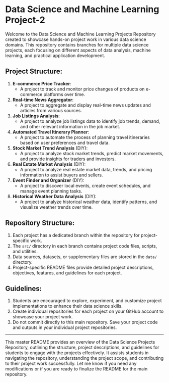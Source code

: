 # Data Science and Machine Learning Project-2

Welcome to the Data Science and Machine Learning Projects Repository created to showcase hands-on project work in various data science domains. This repository contains branches for multiple data science projects, each focusing on different aspects of data analysis, machine learning, and practical application development.

## Project Structure:

1. **E-commerce Price Tracker**:
   - A project to track and monitor price changes of products on e-commerce platforms over time.
2. **Real-time News Aggregator**:
   - A project to aggregate and display real-time news updates and articles from various sources.
3. **Job Listings Analysis**:
   - A project to analyze job listings data to identify job trends, demand, and other relevant information in the job market.
4. **Automated Travel Itinerary Planner**:
   - A project to automate the process of planning travel itineraries based on user preferences and travel data.
5. **Stock Market Trend Analysis** (DIY):
   - A project to analyze stock market trends, predict market movements, and provide insights for traders and investors.
6. **Real Estate Market Analysis** (DIY):
   - A project to analyze real estate market data, trends, and pricing information to assist buyers and sellers.
7. **Event Finder and Organizer** (DIY):
   - A project to discover local events, create event schedules, and manage event planning tasks.
8. **Historical Weather Data Analysis** (DIY):
   - A project to analyze historical weather data, identify patterns, and visualize weather trends over time.

## Repository Structure:

1. Each project has a dedicated branch within the repository for project-specific work.
2. The `src/` directory in each branch contains project code files, scripts, and utilities.
3. Data sources, datasets, or supplementary files are stored in the `data/` directory.
4. Project-specific README files provide detailed project descriptions, objectives, features, and guidelines for each project.

## Guidelines:

1. Students are encouraged to explore, experiment, and customize project implementations to enhance their data science skills.
2. Create individual repositories for each project on your GitHub account to showcase your project work.
3. Do not commit directly to this main repository. Save your project code and outputs in your individual project repositories.

---

This master README provides an overview of the Data Science Projects Repository, outlining the structure, project descriptions, and guidelines for students to engage with the projects effectively. It assists students in navigating the repository, understanding the project scope, and contributing to their project work successfully. Let me know if you need any modifications or if you are ready to finalize the README for the main repository.